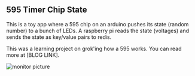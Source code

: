 595 Timer Chip State
--------------------

This is a toy app where a 595 chip on an arduino
pushes its state (random number) to a bunch of
LEDs.  A raspberry pi reads the state (voltages)
and sends the state as key/value pairs to redis.

This was a learning project on grok'ing how a 595 works.
You can read more at [BLOG LINK].

![monitor picture](https://raw.github.com/squarism/595_state/master/state_table.png)

